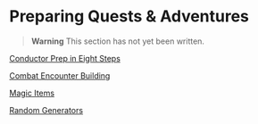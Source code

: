 # Preparing Quests & Adventures

> **Warning**
> This section has not yet been written.

[Conductor Prep in Eight Steps](./Conductor_Prep_in_Eight_Steps/Conductor_Prep_in_Eight_Steps.md)

[Combat Encounter Building](./Combat_Encounter_Building/Combat_Encounter_Building.md)

[Magic Items](./Magic_Items/Magic_Items.md)

[Random Generators](./Random_Generators/Random_Generators.md)
